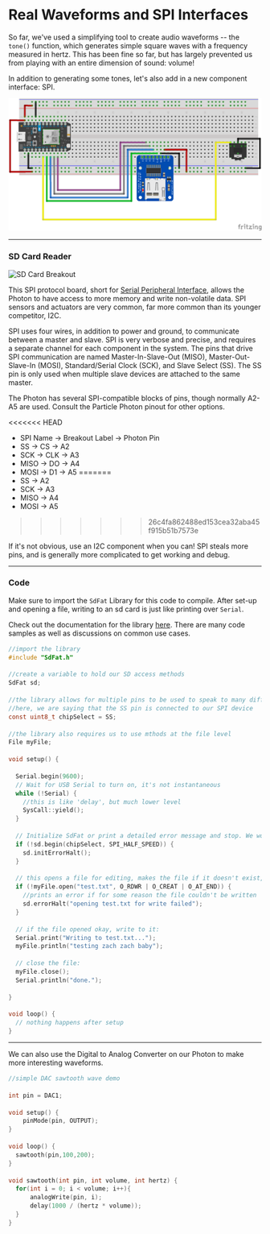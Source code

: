 # Real Waveforms and SPI Interfaces

So far, we've used a simplifying tool to create audio waveforms -- the `tone()` function, which generates simple square waves with a frequency measured in hertz. This has been fine so far, but has largely prevented us from playing with an entire dimension of sound: volume!

In addition to generating some tones, let's also add in a new component interface: SPI.

![SPI](spi.png)

-----

### SD Card Reader

![SD Card Breakout](https://cdn-shop.adafruit.com/970x728/254-05.jpg)

This SPI protocol board, short for [Serial Peripheral Interface](https://en.wikipedia.org/wiki/Serial_Peripheral_Interface_Bus), allows the Photon to have access to more memory and write non-volatile data. SPI sensors and actuators are very common, far more common than its younger competitor, I2C.

SPI uses four wires, in addition to power and ground, to communicate between a master and slave. SPI is very verbose and precise, and requires a separate channel for each component in the system. The pins that drive SPI communication are named Master-In-Slave-Out (MISO), Master-Out-Slave-In (MOSI), Standard/Serial Clock (SCK), and Slave Select (SS). The SS pin is only used when multiple slave devices are attached to the same master.

The Photon has several SPI-compatible blocks of pins, though normally A2-A5 are used. Consult the Particle Photon pinout for other options.

<<<<<<< HEAD
- SPI Name -> Breakout Label -> Photon Pin
- SS -> CS -> A2
- SCK -> CLK -> A3
- MISO -> DO -> A4
- MOSI -> D1 -> A5
=======
- SS -> A2
- SCK -> A3
- MISO -> A4
- MOSI -> A5
>>>>>>> 26c4fa862488ed153cea32aba45f915b51b7573e

If it's not obvious, use an I2C component when you can! SPI steals more pins, and is generally more complicated to get working and debug.

-----

### Code

Make sure to import the `SdFat` Library for this code to compile. After set-up and opening a file, writing to an sd card is just like printing over `Serial`.

Check out the documentation for the library [here](https://github.com/greiman/SdFat-Particle). There are many code samples as well as discussions on common use cases.

```c
//import the library
#include "SdFat.h"

//create a variable to hold our SD access methods
SdFat sd;

//the library allows for multiple pins to be used to speak to many different SPI devices
//here, we are saying that the SS pin is connected to our SPI device
const uint8_t chipSelect = SS;

//the library also requires us to use mthods at the file level
File myFile;

void setup() {

  Serial.begin(9600);
  // Wait for USB Serial to turn on, it's not instantaneous
  while (!Serial) {
    //this is like 'delay', but much lower level
    SysCall::yield();
  }
  
  // Initialize SdFat or print a detailed error message and stop. We work here at half speed, in case our Photon tries to access the SD card before the breakout board is ready
  if (!sd.begin(chipSelect, SPI_HALF_SPEED)) {
    sd.initErrorHalt();
  }

  // this opens a file for editing, makes the file if it doesn't exist, and places our imaginary text cursor at the end.
  if (!myFile.open("test.txt", O_RDWR | O_CREAT | O_AT_END)) {
    //prints an error if for some reason the file couldn't be written
    sd.errorHalt("opening test.txt for write failed");
  }

  // if the file opened okay, write to it:
  Serial.print("Writing to test.txt...");
  myFile.println("testing zach zach baby");

  // close the file:
  myFile.close();
  Serial.println("done.");

}

void loop() {
  // nothing happens after setup
}
```

-----

We can also use the Digital to Analog Converter on our Photon to make more interesting waveforms.

```c
//simple DAC sawtooth wave demo

int pin = DAC1;

void setup() {
    pinMode(pin, OUTPUT);
}

void loop() {
  sawtooth(pin,100,200);
}

void sawtooth(int pin, int volume, int hertz) {
  for(int i = 0; i < volume; i++){
      analogWrite(pin, i);
      delay(1000 / (hertz * volume));
  }
}

```
